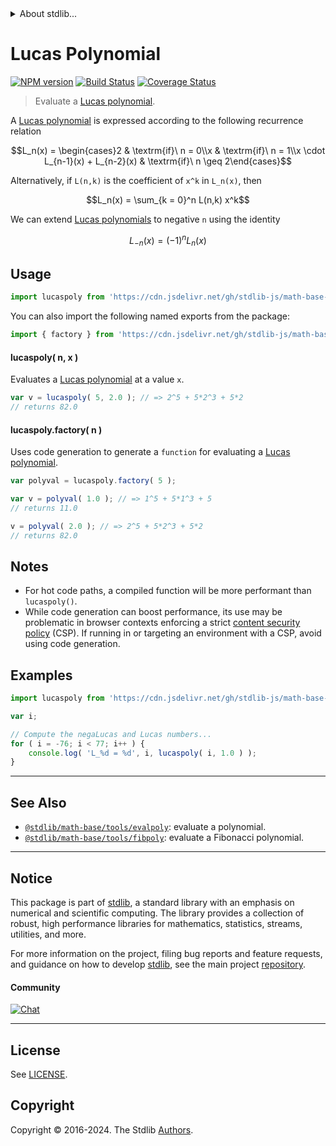 <!--

@license Apache-2.0

Copyright (c) 2018 The Stdlib Authors.

Licensed under the Apache License, Version 2.0 (the "License");
you may not use this file except in compliance with the License.
You may obtain a copy of the License at

   http://www.apache.org/licenses/LICENSE-2.0

Unless required by applicable law or agreed to in writing, software
distributed under the License is distributed on an "AS IS" BASIS,
WITHOUT WARRANTIES OR CONDITIONS OF ANY KIND, either express or implied.
See the License for the specific language governing permissions and
limitations under the License.

-->


<details>
  <summary>
    About stdlib...
  </summary>
  <p>We believe in a future in which the web is a preferred environment for numerical computation. To help realize this future, we've built stdlib. stdlib is a standard library, with an emphasis on numerical and scientific computation, written in JavaScript (and C) for execution in browsers and in Node.js.</p>
  <p>The library is fully decomposable, being architected in such a way that you can swap out and mix and match APIs and functionality to cater to your exact preferences and use cases.</p>
  <p>When you use stdlib, you can be absolutely certain that you are using the most thorough, rigorous, well-written, studied, documented, tested, measured, and high-quality code out there.</p>
  <p>To join us in bringing numerical computing to the web, get started by checking us out on <a href="https://github.com/stdlib-js/stdlib">GitHub</a>, and please consider <a href="https://opencollective.com/stdlib">financially supporting stdlib</a>. We greatly appreciate your continued support!</p>
</details>

# Lucas Polynomial

[![NPM version][npm-image]][npm-url] [![Build Status][test-image]][test-url] [![Coverage Status][coverage-image]][coverage-url] <!-- [![dependencies][dependencies-image]][dependencies-url] -->

> Evaluate a [Lucas polynomial][fibonacci-polynomials].

<section class="intro">

A [Lucas polynomial][fibonacci-polynomials] is expressed according to the following recurrence relation

<!-- <equation class="equation" label="eq:lucas_polynomial" align="center" raw="L_n(x) = \begin{cases}2 & \textrm{if}\ n = 0\\x & \textrm{if}\ n = 1\\x \cdot L_{n-1}(x) + L_{n-2}(x) & \textrm{if}\ n \geq 2\end{cases}" alt="Lucas polynomial."> -->

```math
L_n(x) = \begin{cases}2 & \textrm{if}\ n = 0\\x & \textrm{if}\ n = 1\\x \cdot L_{n-1}(x) + L_{n-2}(x) & \textrm{if}\ n \geq 2\end{cases}
```

<!-- <div class="equation" align="center" data-raw-text="L_n(x) = \begin{cases}2 &amp; \textrm{if}\ n = 0\\x &amp; \textrm{if}\ n = 1\\x \cdot L_{n-1}(x) + L_{n-2}(x) &amp; \textrm{if}\ n \geq 2\end{cases}" data-equation="eq:lucas_polynomial">
    <img src="https://cdn.jsdelivr.net/gh/stdlib-js/stdlib@7e0a95722efd9c771b129597380c63dc6715508b/lib/node_modules/@stdlib/math/base/tools/lucaspoly/docs/img/equation_lucas_polynomial.svg" alt="Lucas polynomial.">
    <br>
</div> -->

<!-- </equation> -->

Alternatively, if `L(n,k)` is the coefficient of `x^k` in `L_n(x)`, then

<!-- <equation class="equation" label="eq:lucas_polynomial_sum" align="center" raw="L_n(x) = \sum_{k = 0}^n L(n,k) x^k" alt="Lucas polynomial expressed as a sum."> -->

```math
L_n(x) = \sum_{k = 0}^n L(n,k) x^k
```

<!-- <div class="equation" align="center" data-raw-text="L_n(x) = \sum_{k = 0}^n L(n,k) x^k" data-equation="eq:lucas_polynomial_sum">
    <img src="https://cdn.jsdelivr.net/gh/stdlib-js/stdlib@7e0a95722efd9c771b129597380c63dc6715508b/lib/node_modules/@stdlib/math/base/tools/lucaspoly/docs/img/equation_lucas_polynomial_sum.svg" alt="Lucas polynomial expressed as a sum.">
    <br>
</div> -->

<!-- </equation> -->

We can extend [Lucas polynomials][fibonacci-polynomials] to negative `n` using the identity

<!-- <equation class="equation" label="eq:negalucas_polynomial" align="center" raw="L_{-n}(x) = (-1)^{n} L_n(x)" alt="NegaLucas polynomial."> -->

```math
L_{-n}(x) = (-1)^{n} L_n(x)
```

<!-- <div class="equation" align="center" data-raw-text="L_{-n}(x) = (-1)^{n} L_n(x)" data-equation="eq:negalucas_polynomial">
    <img src="https://cdn.jsdelivr.net/gh/stdlib-js/stdlib@7e0a95722efd9c771b129597380c63dc6715508b/lib/node_modules/@stdlib/math/base/tools/lucaspoly/docs/img/equation_negalucas_polynomial.svg" alt="NegaLucas polynomial.">
    <br>
</div> -->

<!-- </equation> -->

</section>

<!-- /.intro -->



<section class="usage">

## Usage

```javascript
import lucaspoly from 'https://cdn.jsdelivr.net/gh/stdlib-js/math-base-tools-lucaspoly@v0.2.1-deno/mod.js';
```

You can also import the following named exports from the package:

```javascript
import { factory } from 'https://cdn.jsdelivr.net/gh/stdlib-js/math-base-tools-lucaspoly@v0.2.1-deno/mod.js';
```

#### lucaspoly( n, x )

Evaluates a [Lucas polynomial][fibonacci-polynomials] at a value `x`.

```javascript
var v = lucaspoly( 5, 2.0 ); // => 2^5 + 5*2^3 + 5*2
// returns 82.0
```

#### lucaspoly.factory( n )

Uses code generation to generate a `function` for evaluating a [Lucas polynomial][fibonacci-polynomials].

```javascript
var polyval = lucaspoly.factory( 5 );

var v = polyval( 1.0 ); // => 1^5 + 5*1^3 + 5
// returns 11.0

v = polyval( 2.0 ); // => 2^5 + 5*2^3 + 5*2
// returns 82.0
```

</section>

<!-- /.usage -->

<section class="notes">

## Notes

-   For hot code paths, a compiled function will be more performant than `lucaspoly()`.
-   While code generation can boost performance, its use may be problematic in browser contexts enforcing a strict [content security policy][mdn-csp] (CSP). If running in or targeting an environment with a CSP, avoid using code generation.

</section>

<!-- /.notes -->

<section class="examples">

## Examples

<!-- eslint no-undef: "error" -->

```javascript
import lucaspoly from 'https://cdn.jsdelivr.net/gh/stdlib-js/math-base-tools-lucaspoly@v0.2.1-deno/mod.js';

var i;

// Compute the negaLucas and Lucas numbers...
for ( i = -76; i < 77; i++ ) {
    console.log( 'L_%d = %d', i, lucaspoly( i, 1.0 ) );
}
```

</section>

<!-- /.examples -->

<!-- Section for related `stdlib` packages. Do not manually edit this section, as it is automatically populated. -->

<section class="related">

* * *

## See Also

-   <span class="package-name">[`@stdlib/math-base/tools/evalpoly`][@stdlib/math/base/tools/evalpoly]</span><span class="delimiter">: </span><span class="description">evaluate a polynomial.</span>
-   <span class="package-name">[`@stdlib/math-base/tools/fibpoly`][@stdlib/math/base/tools/fibpoly]</span><span class="delimiter">: </span><span class="description">evaluate a Fibonacci polynomial.</span>

</section>

<!-- /.related -->

<!-- Section for all links. Make sure to keep an empty line after the `section` element and another before the `/section` close. -->


<section class="main-repo" >

* * *

## Notice

This package is part of [stdlib][stdlib], a standard library with an emphasis on numerical and scientific computing. The library provides a collection of robust, high performance libraries for mathematics, statistics, streams, utilities, and more.

For more information on the project, filing bug reports and feature requests, and guidance on how to develop [stdlib][stdlib], see the main project [repository][stdlib].

#### Community

[![Chat][chat-image]][chat-url]

---

## License

See [LICENSE][stdlib-license].


## Copyright

Copyright &copy; 2016-2024. The Stdlib [Authors][stdlib-authors].

</section>

<!-- /.stdlib -->

<!-- Section for all links. Make sure to keep an empty line after the `section` element and another before the `/section` close. -->

<section class="links">

[npm-image]: http://img.shields.io/npm/v/@stdlib/math-base-tools-lucaspoly.svg
[npm-url]: https://npmjs.org/package/@stdlib/math-base-tools-lucaspoly

[test-image]: https://github.com/stdlib-js/math-base-tools-lucaspoly/actions/workflows/test.yml/badge.svg?branch=v0.2.1
[test-url]: https://github.com/stdlib-js/math-base-tools-lucaspoly/actions/workflows/test.yml?query=branch:v0.2.1

[coverage-image]: https://img.shields.io/codecov/c/github/stdlib-js/math-base-tools-lucaspoly/main.svg
[coverage-url]: https://codecov.io/github/stdlib-js/math-base-tools-lucaspoly?branch=main

<!--

[dependencies-image]: https://img.shields.io/david/stdlib-js/math-base-tools-lucaspoly.svg
[dependencies-url]: https://david-dm.org/stdlib-js/math-base-tools-lucaspoly/main

-->

[chat-image]: https://img.shields.io/gitter/room/stdlib-js/stdlib.svg
[chat-url]: https://app.gitter.im/#/room/#stdlib-js_stdlib:gitter.im

[stdlib]: https://github.com/stdlib-js/stdlib

[stdlib-authors]: https://github.com/stdlib-js/stdlib/graphs/contributors

[umd]: https://github.com/umdjs/umd
[es-module]: https://developer.mozilla.org/en-US/docs/Web/JavaScript/Guide/Modules

[deno-url]: https://github.com/stdlib-js/math-base-tools-lucaspoly/tree/deno
[deno-readme]: https://github.com/stdlib-js/math-base-tools-lucaspoly/blob/deno/README.md
[umd-url]: https://github.com/stdlib-js/math-base-tools-lucaspoly/tree/umd
[umd-readme]: https://github.com/stdlib-js/math-base-tools-lucaspoly/blob/umd/README.md
[esm-url]: https://github.com/stdlib-js/math-base-tools-lucaspoly/tree/esm
[esm-readme]: https://github.com/stdlib-js/math-base-tools-lucaspoly/blob/esm/README.md
[branches-url]: https://github.com/stdlib-js/math-base-tools-lucaspoly/blob/main/branches.md

[stdlib-license]: https://raw.githubusercontent.com/stdlib-js/math-base-tools-lucaspoly/main/LICENSE

[fibonacci-polynomials]: https://en.wikipedia.org/wiki/Fibonacci_polynomials

[mdn-csp]: https://developer.mozilla.org/en-US/docs/Web/HTTP/CSP

<!-- <related-links> -->

[@stdlib/math/base/tools/evalpoly]: https://github.com/stdlib-js/math-base-tools-evalpoly/tree/deno

[@stdlib/math/base/tools/fibpoly]: https://github.com/stdlib-js/math-base-tools-fibpoly/tree/deno

<!-- </related-links> -->

</section>

<!-- /.links -->

